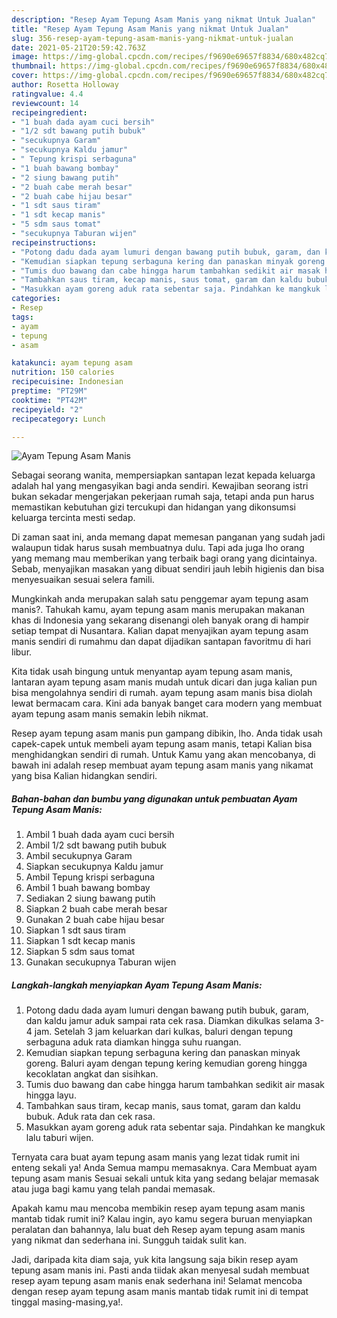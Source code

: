 ```yaml
---
description: "Resep Ayam Tepung Asam Manis yang nikmat Untuk Jualan"
title: "Resep Ayam Tepung Asam Manis yang nikmat Untuk Jualan"
slug: 356-resep-ayam-tepung-asam-manis-yang-nikmat-untuk-jualan
date: 2021-05-21T20:59:42.763Z
image: https://img-global.cpcdn.com/recipes/f9690e69657f8834/680x482cq70/ayam-tepung-asam-manis-foto-resep-utama.jpg
thumbnail: https://img-global.cpcdn.com/recipes/f9690e69657f8834/680x482cq70/ayam-tepung-asam-manis-foto-resep-utama.jpg
cover: https://img-global.cpcdn.com/recipes/f9690e69657f8834/680x482cq70/ayam-tepung-asam-manis-foto-resep-utama.jpg
author: Rosetta Holloway
ratingvalue: 4.4
reviewcount: 14
recipeingredient:
- "1 buah dada ayam cuci bersih"
- "1/2 sdt bawang putih bubuk"
- "secukupnya Garam"
- "secukupnya Kaldu jamur"
- " Tepung krispi serbaguna"
- "1 buah bawang bombay"
- "2 siung bawang putih"
- "2 buah cabe merah besar"
- "2 buah cabe hijau besar"
- "1 sdt saus tiram"
- "1 sdt kecap manis"
- "5 sdm saus tomat"
- "secukupnya Taburan wijen"
recipeinstructions:
- "Potong dadu dada ayam lumuri dengan bawang putih bubuk, garam, dan kaldu jamur aduk sampai rata cek rasa. Diamkan dikulkas selama 3-4 jam. Setelah 3 jam keluarkan dari kulkas, baluri dengan tepung serbaguna aduk rata diamkan hingga suhu ruangan."
- "Kemudian siapkan tepung serbaguna kering dan panaskan minyak goreng. Baluri ayam dengan tepung kering kemudian goreng hingga kecoklatan angkat dan sisihkan."
- "Tumis duo bawang dan cabe hingga harum tambahkan sedikit air masak hingga layu."
- "Tambahkan saus tiram, kecap manis, saus tomat, garam dan kaldu bubuk. Aduk rata dan cek rasa."
- "Masukkan ayam goreng aduk rata sebentar saja. Pindahkan ke mangkuk lalu taburi wijen."
categories:
- Resep
tags:
- ayam
- tepung
- asam

katakunci: ayam tepung asam 
nutrition: 150 calories
recipecuisine: Indonesian
preptime: "PT29M"
cooktime: "PT42M"
recipeyield: "2"
recipecategory: Lunch

---
```



![Ayam Tepung Asam Manis](https://img-global.cpcdn.com/recipes/f9690e69657f8834/680x482cq70/ayam-tepung-asam-manis-foto-resep-utama.jpg)

Sebagai seorang wanita, mempersiapkan santapan lezat kepada keluarga adalah hal yang mengasyikan bagi anda sendiri. Kewajiban seorang istri bukan sekadar mengerjakan pekerjaan rumah saja, tetapi anda pun harus memastikan kebutuhan gizi tercukupi dan hidangan yang dikonsumsi keluarga tercinta mesti sedap.

Di zaman  saat ini, anda memang dapat memesan panganan yang sudah jadi walaupun tidak harus susah membuatnya dulu. Tapi ada juga lho orang yang memang mau memberikan yang terbaik bagi orang yang dicintainya. Sebab, menyajikan masakan yang dibuat sendiri jauh lebih higienis dan bisa menyesuaikan sesuai selera famili. 



Mungkinkah anda merupakan salah satu penggemar ayam tepung asam manis?. Tahukah kamu, ayam tepung asam manis merupakan makanan khas di Indonesia yang sekarang disenangi oleh banyak orang di hampir setiap tempat di Nusantara. Kalian dapat menyajikan ayam tepung asam manis sendiri di rumahmu dan dapat dijadikan santapan favoritmu di hari libur.

Kita tidak usah bingung untuk menyantap ayam tepung asam manis, lantaran ayam tepung asam manis mudah untuk dicari dan juga kalian pun bisa mengolahnya sendiri di rumah. ayam tepung asam manis bisa diolah lewat bermacam cara. Kini ada banyak banget cara modern yang membuat ayam tepung asam manis semakin lebih nikmat.

Resep ayam tepung asam manis pun gampang dibikin, lho. Anda tidak usah capek-capek untuk membeli ayam tepung asam manis, tetapi Kalian bisa menghidangkan sendiri di rumah. Untuk Kamu yang akan mencobanya, di bawah ini adalah resep membuat ayam tepung asam manis yang nikamat yang bisa Kalian hidangkan sendiri.

<!--inarticleads1-->

##### Bahan-bahan dan bumbu yang digunakan untuk pembuatan Ayam Tepung Asam Manis:

1. Ambil 1 buah dada ayam cuci bersih
1. Ambil 1/2 sdt bawang putih bubuk
1. Ambil secukupnya Garam
1. Siapkan secukupnya Kaldu jamur
1. Ambil  Tepung krispi serbaguna
1. Ambil 1 buah bawang bombay
1. Sediakan 2 siung bawang putih
1. Siapkan 2 buah cabe merah besar
1. Gunakan 2 buah cabe hijau besar
1. Siapkan 1 sdt saus tiram
1. Siapkan 1 sdt kecap manis
1. Siapkan 5 sdm saus tomat
1. Gunakan secukupnya Taburan wijen




<!--inarticleads2-->

##### Langkah-langkah menyiapkan Ayam Tepung Asam Manis:

1. Potong dadu dada ayam lumuri dengan bawang putih bubuk, garam, dan kaldu jamur aduk sampai rata cek rasa. Diamkan dikulkas selama 3-4 jam. Setelah 3 jam keluarkan dari kulkas, baluri dengan tepung serbaguna aduk rata diamkan hingga suhu ruangan.
1. Kemudian siapkan tepung serbaguna kering dan panaskan minyak goreng. Baluri ayam dengan tepung kering kemudian goreng hingga kecoklatan angkat dan sisihkan.
1. Tumis duo bawang dan cabe hingga harum tambahkan sedikit air masak hingga layu.
1. Tambahkan saus tiram, kecap manis, saus tomat, garam dan kaldu bubuk. Aduk rata dan cek rasa.
1. Masukkan ayam goreng aduk rata sebentar saja. Pindahkan ke mangkuk lalu taburi wijen.




Ternyata cara buat ayam tepung asam manis yang lezat tidak rumit ini enteng sekali ya! Anda Semua mampu memasaknya. Cara Membuat ayam tepung asam manis Sesuai sekali untuk kita yang sedang belajar memasak atau juga bagi kamu yang telah pandai memasak.

Apakah kamu mau mencoba membikin resep ayam tepung asam manis mantab tidak rumit ini? Kalau ingin, ayo kamu segera buruan menyiapkan peralatan dan bahannya, lalu buat deh Resep ayam tepung asam manis yang nikmat dan sederhana ini. Sungguh taidak sulit kan. 

Jadi, daripada kita diam saja, yuk kita langsung saja bikin resep ayam tepung asam manis ini. Pasti anda tiidak akan menyesal sudah membuat resep ayam tepung asam manis enak sederhana ini! Selamat mencoba dengan resep ayam tepung asam manis mantab tidak rumit ini di tempat tinggal masing-masing,ya!.

